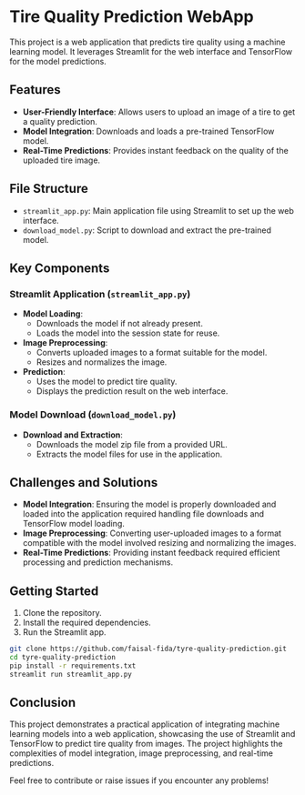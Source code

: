 # Tire Quality Prediction WebApp

This project is a web application that predicts tire quality using a machine learning model. It leverages Streamlit for the web interface and TensorFlow for the model predictions.

## Features

- **User-Friendly Interface**: Allows users to upload an image of a tire to get a quality prediction.
- **Model Integration**: Downloads and loads a pre-trained TensorFlow model.
- **Real-Time Predictions**: Provides instant feedback on the quality of the uploaded tire image.

## File Structure

- `streamlit_app.py`: Main application file using Streamlit to set up the web interface.
- `download_model.py`: Script to download and extract the pre-trained model.

## Key Components

### Streamlit Application (`streamlit_app.py`)

- **Model Loading**:
  - Downloads the model if not already present.
  - Loads the model into the session state for reuse.
- **Image Preprocessing**:
  - Converts uploaded images to a format suitable for the model.
  - Resizes and normalizes the image.
- **Prediction**:
  - Uses the model to predict tire quality.
  - Displays the prediction result on the web interface.

### Model Download (`download_model.py`)

- **Download and Extraction**:
  - Downloads the model zip file from a provided URL.
  - Extracts the model files for use in the application.

## Challenges and Solutions

- **Model Integration**: Ensuring the model is properly downloaded and loaded into the application required handling file downloads and TensorFlow model loading.
- **Image Preprocessing**: Converting user-uploaded images to a format compatible with the model involved resizing and normalizing the images.
- **Real-Time Predictions**: Providing instant feedback required efficient processing and prediction mechanisms.

## Getting Started

1. Clone the repository.
2. Install the required dependencies.
3. Run the Streamlit app.

```bash
git clone https://github.com/faisal-fida/tyre-quality-prediction.git
cd tyre-quality-prediction
pip install -r requirements.txt
streamlit run streamlit_app.py
```

## Conclusion

This project demonstrates a practical application of integrating machine learning models into a web application, showcasing the use of Streamlit and TensorFlow to predict tire quality from images. The project highlights the complexities of model integration, image preprocessing, and real-time predictions.

Feel free to contribute or raise issues if you encounter any problems!
